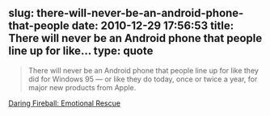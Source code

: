 slug: there-will-never-be-an-android-phone-that-people
date: 2010-12-29 17:56:53
title: There will never be an Android phone that people line up for like...
type: quote
---

> There will never be an Android phone that people line up for like they did for Windows 95 — or like they do today, once or twice a year, for major new products from Apple.

[Daring Fireball: Emotional Rescue](http://daringfireball.net/2010/12/emotional_rescue)
